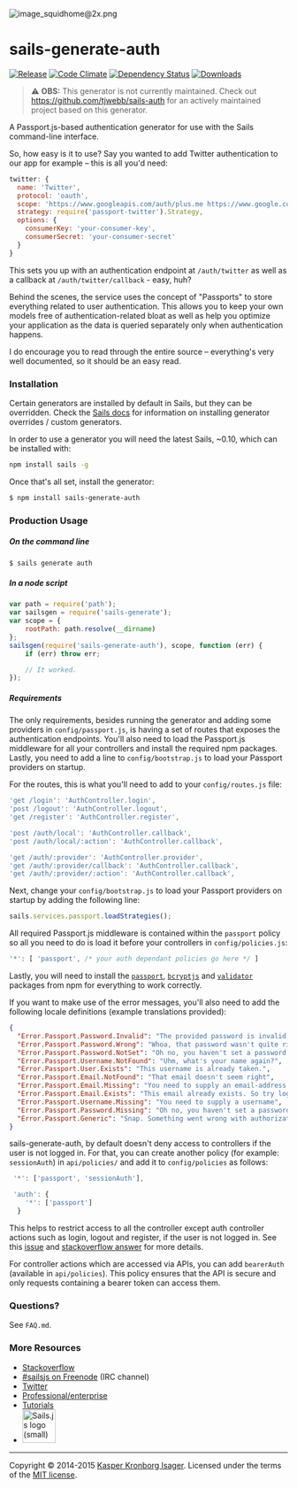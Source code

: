 ![image_squidhome@2x.png](http://i.imgur.com/RIvu9.png)

# sails-generate-auth

[![Release](http://img.shields.io/npm/v/sails-generate-auth.svg?style=flat)](https://www.npmjs.org/package/sails-generate-auth) [![Code Climate](http://img.shields.io/codeclimate/github/kasperisager/sails-generate-auth.svg?style=flat)](https://codeclimate.com/github/kasperisager/sails-generate-auth) [![Dependency Status](http://img.shields.io/gemnasium/kasperisager/sails-generate-auth.svg?style=flat)](https://gemnasium.com/kasperisager/sails-generate-auth) [![Downloads](http://img.shields.io/npm/dm/sails-generate-auth.svg?style=flat)](https://www.npmjs.org/package/sails-generate-auth)

> :warning: __OBS:__ This generator is not currently maintained. Check out https://github.com/tjwebb/sails-auth for an actively maintained project based on this generator.

A Passport.js-based authentication generator for use with the Sails command-line interface.

So, how easy is it to use? Say you wanted to add Twitter authentication to our app for example – this is all you'd need:

```javascript
twitter: {
  name: 'Twitter',
  protocol: 'oauth',
  scope: 'https://www.googleapis.com/auth/plus.me https://www.google.com/m8/feeds https://www.googleapis.com/auth/userinfo.email https://www.googleapis.com/auth/userinfo.profile',
  strategy: require('passport-twitter').Strategy,
  options: {
    consumerKey: 'your-consumer-key',
    consumerSecret: 'your-consumer-secret'
  }
}
```

This sets you up with an authentication endpoint at `/auth/twitter` as well as a callback at `/auth/twitter/callback` - easy, huh?

Behind the scenes, the service uses the concept of "Passports" to store everything related to user authentication. This allows you to keep your own models free of authentication-related bloat as well as help you optimize your application as the data is queried separately only when authentication happens.

I do encourage you to read through the entire source – everything's very well documented, so it should be an easy read.

### Installation

Certain generators are installed by default in Sails, but they can be overridden.  Check the [Sails docs](http://sailsjs.org/#!documentation) for information on installing generator overrides / custom generators.

In order to use a generator you will need the latest Sails, ~0.10, which can be installed with:

```sh
npm install sails -g
```

Once that's all set, install the generator:

```sh
$ npm install sails-generate-auth
```

### Production Usage

##### On the command line

```sh
$ sails generate auth
```

##### In a node script

```javascript
var path = require('path');
var sailsgen = require('sails-generate');
var scope = {
	rootPath: path.resolve(__dirname)
};
sailsgen(require('sails-generate-auth'), scope, function (err) {
	if (err) throw err;

	// It worked.
});
```

##### Requirements

The only requirements, besides running the generator and adding some providers in `config/passport.js`, is having a set of routes that exposes the authentication endpoints. You'll also need to load the Passport.js middleware for all your controllers and install the required npm packages. Lastly, you need to add a line to `config/bootstrap.js` to load your Passport providers on startup.

For the routes, this is what you'll need to add to your `config/routes.js` file:

```javascript
'get /login': 'AuthController.login',
'post /logout': 'AuthController.logout',
'get /register': 'AuthController.register',

'post /auth/local': 'AuthController.callback',
'post /auth/local/:action': 'AuthController.callback',

'get /auth/:provider': 'AuthController.provider',
'get /auth/:provider/callback': 'AuthController.callback',
'get /auth/:provider/:action': 'AuthController.callback',
```

Next, change your `config/bootstrap.js` to load your Passport providers on startup by adding the following line:

```javascript
sails.services.passport.loadStrategies();
```

All required Passport.js middleware is contained within the `passport` policy so all you need to do is load it before your controllers in `config/policies.js`:

```javascript
'*': [ 'passport', /* your auth dependant policies go here */ ]
```

Lastly, you will need to install the [`passport`](https://npmjs.org/package/passport), [`bcryptjs`](https://npmjs.org/package/bcryptjs) and [`validator`](https://npmjs.org/package/validator) packages from npm for everything to work correctly.

If you want to make use of the error messages, you'll also need to add the following locale definitions (example translations provided):

```json
{
  "Error.Passport.Password.Invalid": "The provided password is invalid!",
  "Error.Passport.Password.Wrong": "Whoa, that password wasn't quite right!",
  "Error.Passport.Password.NotSet": "Oh no, you haven't set a password yet!",
  "Error.Passport.Username.NotFound": "Uhm, what's your name again?",
  "Error.Passport.User.Exists": "This username is already taken.",
  "Error.Passport.Email.NotFound": "That email doesn't seem right",
  "Error.Passport.Email.Missing": "You need to supply an email-address for verification",
  "Error.Passport.Email.Exists": "This email already exists. So try logging in.",
  "Error.Passport.Username.Missing": "You need to supply a username",
  "Error.Passport.Password.Missing": "Oh no, you haven't set a password yet!",
  "Error.Passport.Generic": "Snap. Something went wrong with authorization."
}
```

sails-generate-auth, by default doesn't deny access to controllers if the user is not logged in. For that, you can create another policy (for example: `sessionAuth`) in `api/policies/` and add it to `config/policies` as follows:

``` javascript
 '*': ['passport', 'sessionAuth'],

 'auth': {
    '*': ['passport']
  }
```

This helps to restrict access to all the controller except auth controller actions such as login, logout and register, if the user is not logged in. See this [issue](https://github.com/kasperisager/sails-generate-auth/issues/112) and [stackoverflow answer](http://stackoverflow.com/questions/27168229/passport-authentication-not-working-in-sails-js-application/27182970#27182970) for more details.

For controller actions which are accessed via APIs, you can add `bearerAuth` (available in `api/policies`). This policy ensures that the API is secure and only requests containing a bearer token can access them.

### Questions?

See `FAQ.md`.

### More Resources

- [Stackoverflow](http://stackoverflow.com/questions/tagged/sails.js)
- [#sailsjs on Freenode](http://webchat.freenode.net/) (IRC channel)
- [Twitter](https://twitter.com/sailsjs)
- [Professional/enterprise](https://github.com/balderdashy/sails-docs/blob/master/FAQ.md#are-there-professional-support-options)
- [Tutorials](https://github.com/balderdashy/sails-docs/blob/master/FAQ.md#where-do-i-get-help)
- <a href="http://sailsjs.org" target="_blank" title="Node.js framework for building realtime APIs."><img src="https://github-camo.global.ssl.fastly.net/9e49073459ed4e0e2687b80eaf515d87b0da4a6b/687474703a2f2f62616c64657264617368792e6769746875622e696f2f7361696c732f696d616765732f6c6f676f2e706e67" width=60 alt="Sails.js logo (small)"/></a>

---

Copyright &copy; 2014-2015 [Kasper Kronborg Isager](https://github.com/kasperisager). Licensed under the terms of the [MIT license](LICENSE.md).
